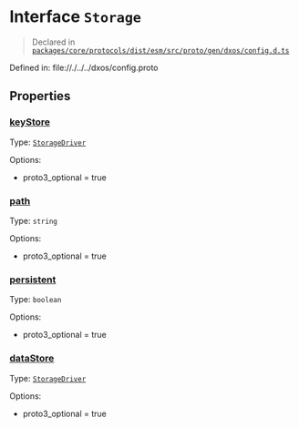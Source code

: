 # Interface `Storage`
> Declared in [`packages/core/protocols/dist/esm/src/proto/gen/dxos/config.d.ts`]()

Defined in:
   file://./../../dxos/config.proto
## Properties
### [keyStore]()
Type: <code>[StorageDriver](/api/@dxos/config/enums#StorageDriver)</code>

Options:
  - proto3_optional = true

### [path]()
Type: <code>string</code>

Options:
  - proto3_optional = true

### [persistent]()
Type: <code>boolean</code>

Options:
  - proto3_optional = true

### [dataStore]()
Type: <code>[StorageDriver](/api/@dxos/config/enums#StorageDriver)</code>

Options:
  - proto3_optional = true

    